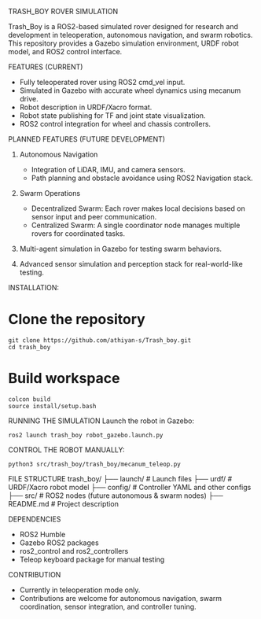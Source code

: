 TRASH_BOY ROVER SIMULATION

Trash_Boy is a ROS2-based simulated rover designed for research and development in teleoperation, autonomous navigation, and swarm robotics. This repository provides a Gazebo simulation environment, URDF robot model, and ROS2 control interface.

FEATURES (CURRENT)

* Fully teleoperated rover using ROS2 cmd_vel input.
* Simulated in Gazebo with accurate wheel dynamics using mecanum drive.
* Robot description in URDF/Xacro format.
* Robot state publishing for TF and joint state visualization.
* ROS2 control integration for wheel and chassis controllers.

PLANNED FEATURES (FUTURE DEVELOPMENT)

1) Autonomous Navigation

	* Integration of LiDAR, IMU, and camera sensors.
	* Path planning and obstacle avoidance using ROS2 Navigation stack.

2) Swarm Operations

	* Decentralized Swarm: Each rover makes local decisions based on sensor input and peer communication.
	* Centralized Swarm: A single coordinator node manages multiple rovers for coordinated tasks.

3) Multi-agent simulation in Gazebo for testing swarm behaviors.

4) Advanced sensor simulation and perception stack for real-world-like testing.

INSTALLATION: 
# Clone the repository
	git clone https://github.com/athiyan-s/Trash_boy.git
	cd trash_boy

# Build workspace
	colcon build
	source install/setup.bash

RUNNING THE SIMULATION
Launch the robot in Gazebo:

	ros2 launch trash_boy robot_gazebo.launch.py
	
CONTROL THE ROBOT MANUALLY:
	
	python3 src/trash_boy/trash_boy/mecanum_teleop.py
	

	
FILE STRUCTURE
	trash_boy/
	├── launch/                 # Launch files
	├── urdf/                   # URDF/Xacro robot model
	├── config/                 # Controller YAML and other configs
	├── src/                    # ROS2 nodes (future autonomous & swarm nodes)
	├── README.md               # Project description

DEPENDENCIES

* ROS2 Humble
* Gazebo ROS2 packages
* ros2_control and ros2_controllers
* Teleop keyboard package for manual testing

CONTRIBUTION

* Currently in teleoperation mode only.
* Contributions are welcome for autonomous navigation, swarm coordination, sensor integration, and controller tuning.
